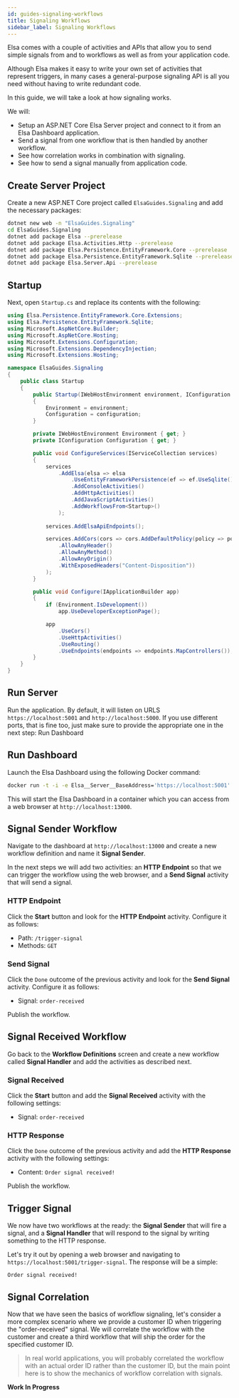 ```yaml
---
id: guides-signaling-workflows
title: Signaling Workflows 
sidebar_label: Signaling Workflows
---
```


Elsa comes with a couple of activities and APIs that allow you to send simple signals from and to workflows as well as from your application code.

Although Elsa makes it easy to write your own set of activities that represent triggers, in many cases a general-purpose signaling API is all you need without having to write redundant code.

In this guide, we will take a look at how signaling works.

We will:

* Setup an ASP.NET Core Elsa Server project and connect to it from an Elsa Dashboard application.
* Send a signal from one workflow that is then handled by another workflow.
* See how correlation works in combination with signaling.
* See how to send a signal manually from application code.

## Create Server Project

Create a new ASP.NET Core project called `ElsaGuides.Signaling` and add the necessary packages:

```bash
dotnet new web -n "ElsaGuides.Signaling"
cd ElsaGuides.Signaling
dotnet add package Elsa --prerelease
dotnet add package Elsa.Activities.Http --prerelease
dotnet add package Elsa.Persistence.EntityFramework.Core --prerelease
dotnet add package Elsa.Persistence.EntityFramework.Sqlite --prerelease
dotnet add package Elsa.Server.Api --prerelease
```

## Startup

Next, open `Startup.cs` and replace its contents with the following:

```csharp
using Elsa.Persistence.EntityFramework.Core.Extensions;
using Elsa.Persistence.EntityFramework.Sqlite;
using Microsoft.AspNetCore.Builder;
using Microsoft.AspNetCore.Hosting;
using Microsoft.Extensions.Configuration;
using Microsoft.Extensions.DependencyInjection;
using Microsoft.Extensions.Hosting;

namespace ElsaGuides.Signaling
{
    public class Startup
    {
        public Startup(IWebHostEnvironment environment, IConfiguration configuration)
        {
            Environment = environment;
            Configuration = configuration;
        }

        private IWebHostEnvironment Environment { get; }
        private IConfiguration Configuration { get; }

        public void ConfigureServices(IServiceCollection services)
        {
            services
                .AddElsa(elsa => elsa
                    .UseEntityFrameworkPersistence(ef => ef.UseSqlite())
                    .AddConsoleActivities()
                    .AddHttpActivities()
                    .AddJavaScriptActivities()
                    .AddWorkflowsFrom<Startup>()
                );
            
            services.AddElsaApiEndpoints();

            services.AddCors(cors => cors.AddDefaultPolicy(policy => policy
                .AllowAnyHeader()
                .AllowAnyMethod()
                .AllowAnyOrigin()
                .WithExposedHeaders("Content-Disposition"))
            );
        }

        public void Configure(IApplicationBuilder app)
        {
            if (Environment.IsDevelopment()) 
                app.UseDeveloperExceptionPage();

            app
                .UseCors()
                .UseHttpActivities()
                .UseRouting()
                .UseEndpoints(endpoints => endpoints.MapControllers());
        }
    }
}
```

## Run Server

Run the application. By default, it will listen on URLS `https://localhost:5001` and `http://localhost:5000`. If you use different ports, that is fine too, just make sure to provide the appropriate one in the next step: Run Dashboard

## Run Dashboard

Launch the Elsa Dashboard using the following Docker command:

```bash
docker run -t -i -e Elsa__Server__BaseAddress='https://localhost:5001' -e ASPNETCORE_ENVIRONMENT='Development' -p 13000:80 elsa-workflows/elsa-dashboard:latest
```

This will start the Elsa Dashboard in a container which you can access from a web browser at `http://localhost:13000`.

## Signal Sender Workflow

Navigate to the dashboard at `http://localhost:13000` and create a new workflow definition and name it **Signal Sender**.

In the next steps we will add two activities: an **HTTP Endpoint** so that we can trigger the workflow using the web browser, and a **Send Signal** activity that will send a signal.  

### HTTP Endpoint

Click the **Start** button and look for the **HTTP Endpoint** activity. Configure it as follows:

* Path: `/trigger-signal`
* Methods: `GET`

### Send Signal

Click the `Done` outcome of the previous activity and look for the **Send Signal** activity. Configure it as follows:

* Signal: `order-received`

Publish the workflow.

## Signal Received Workflow

Go back to the **Workflow Definitions** screen and create a new workflow called **Signal Handler** and add the activities as described next.

### Signal Received

Click the **Start** button and add the **Signal Received** activity with the following settings:

* Signal: `order-received`

### HTTP Response

Click the `Done` outcome of the previous activity and add the **HTTP Response** activity with the following settings:

- Content: `Order signal received!`

Publish the workflow.

## Trigger Signal

We now have two workflows at the ready: the **Signal Sender** that will fire a signal, and a **Signal Handler** that will respond to the signal by writing something to the HTTP response.

Let's try it out by opening a web browser and navigating to `https://localhost:5001/trigger-signal`.
The response will be a simple:

```text
Order signal received!
```

## Signal Correlation

Now that we have seen the basics of workflow signaling, let's consider a more complex scenario where we provide a customer ID when triggering the "order-received" signal.
We will correlate the workflow with the customer and create a third workflow that will ship the order for the specified customer ID.

> In real world applications, you will probably correlated the workflow with an actual order ID rather than the customer ID, but the main point here is to show the mechanics of workflow correlation with signals.

**Work In Progress**

